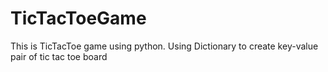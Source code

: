 # TicTacToeGame
This is TicTacToe game using python.
Using Dictionary to create key-value pair of tic tac toe board
